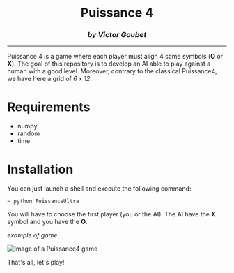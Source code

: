 <center><h1>Puissance 4 </h1></center>
<center><i><h3>by Victor Goubet</h3></i></center>   

------------

Puissance 4 is a game where each player must align 4 same symbols (**O** or **X**). The goal of this repository is to develop an AI able to play against a human with a good level. Moreover, contrary to the classical Puissance4, we have here a grid of *6 x 12*.

# Requirements

- numpy
- random
- time

# Installation

You can just launch a shell and execute the following command:


~~~
~ python PuissanceUltra
~~~

You will have to choose the first player (you or the AI).   The AI have the **X** symbol and you have the **O**.

*example of game*

![Image of a Puissance4 game](https://github.com/[VictorGoubet]/[Puissance4]/blob/[master]/game_example.jpg?raw=true)

That's all, let's play!

